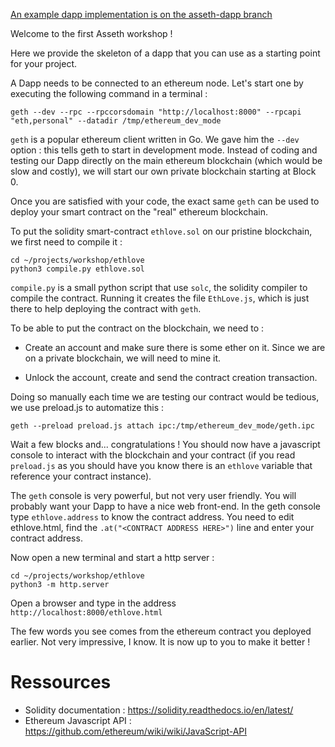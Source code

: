 [An example dapp implementation is on the asseth-dapp branch](https://github.com/asseth/workshop/tree/asseth-dapp/ethlove)


Welcome to the first Asseth workshop !


Here we provide the skeleton of a dapp that you can use as a starting point
for your project.

A Dapp needs to be connected to an ethereum node. Let's start one by executing
the following command in a terminal  :

    geth --dev --rpc --rpccorsdomain "http://localhost:8000" --rpcapi "eth,personal" --datadir /tmp/ethereum_dev_mode

`geth` is a popular ethereum client written in Go. We gave him the `--dev`
option : this tells geth to start in development mode. Instead of coding and testing
our Dapp directly on the main ethereum blockchain (which would be slow and
costly), we will start our own private blockchain starting at Block 0.

Once you are satisfied with your code, the exact same `geth` can be used to
deploy your smart contract on the "real" ethereum blockchain.


To put the solidity smart-contract `ethlove.sol` on our pristine blockchain,
we first need to compile it :

    cd ~/projects/workshop/ethlove
    python3 compile.py ethlove.sol

`compile.py` is a small python script that use `solc`, the solidity compiler
to compile the contract. Running it creates the file `EthLove.js`, which is
just there to help deploying the contract with `geth`.


To be able to put the contract on the blockchain, we need to :

- Create an account and make sure there is some ether on it. Since we are on a
private blockchain, we will need to mine it.

- Unlock the account, create and send the contract creation transaction.

Doing so manually each time we are testing our contract would be tedious, we
use preload.js to automatize this :

    geth --preload preload.js attach ipc:/tmp/ethereum_dev_mode/geth.ipc

Wait a few blocks and... congratulations ! You should now have a javascript
console to interact with the blockchain and your contract (if you read
`preload.js` as you should have you know there is an `ethlove` variable that
reference your contract instance).


The `geth` console is very powerful, but not very user friendly. You will
probably want your Dapp to have a nice web front-end.  In the geth console
type `ethlove.address` to know the contract address. You need to edit
ethlove.html, find the `.at("<CONTRACT ADDRESS HERE>")` line and enter your
contract address.

Now open a new terminal and start a http server :

    cd ~/projects/workshop/ethlove
    python3 -m http.server


Open a browser and type in the address `http://localhost:8000/ethlove.html`

The few words you see comes from the ethereum contract you deployed earlier.
Not very impressive, I know. It is now up to you to make it better !


Ressources
==========

- Solidity documentation : https://solidity.readthedocs.io/en/latest/
- Ethereum Javascript API : https://github.com/ethereum/wiki/wiki/JavaScript-API
